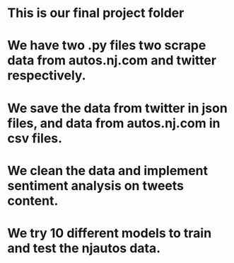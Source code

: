 # This is our final project folder
# We have two .py files two scrape data from autos.nj.com and twitter respectively.
# We save the data from twitter in json files, and data from autos.nj.com in csv files.
# We clean the data and implement sentiment analysis on tweets content.
# We try 10 different models to train and test the njautos data.
